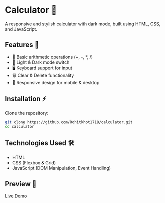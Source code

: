 # Calculator 🧮

A responsive and stylish calculator with dark mode, built using HTML, CSS, and JavaScript.

## Features 🚀
- 🔢 Basic arithmetic operations (+, -, *, /)
- 🎨 Light & Dark mode switch
- 🖥️ Keyboard support for input
- 🗑️ Clear & Delete functionality
- 📱 Responsive design for mobile & desktop

## Installation ⚡
Clone the repository:
```sh
git clone https://github.com/Rohitkhot1718/calculator.git
cd calculator
```
## Technologies Used 🛠️
- HTML
- CSS (Flexbox & Grid)
- JavaScript (DOM Manipulation, Event Handling)

## Preview 🌟
[Live Demo](https://rohitkhot1718.github.io/calculator/)

